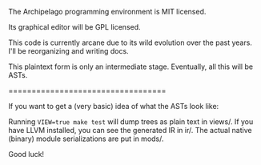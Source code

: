 The Archipelago programming environment is MIT licensed.

Its graphical editor will be GPL licensed.

This code is currently arcane due to its wild evolution over the past years.
I'll be reorganizing and writing docs.

This plaintext form is only an intermediate stage.
Eventually, all this will be ASTs.

==================================

If you want to get a (very basic) idea of what the ASTs look like:

Running `VIEW=true make test` will dump trees as plain text in views/.
If you have LLVM installed, you can see the generated IR in ir/.
The actual native (binary) module serializations are put in mods/.

Good luck!
